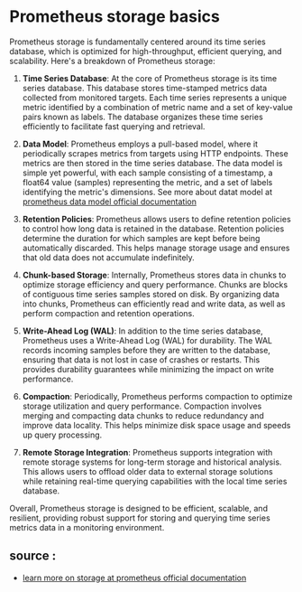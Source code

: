 # Prometheus storage basics

Prometheus storage is fundamentally centered around its time series database, which is optimized for high-throughput, efficient querying, and scalability. Here's a breakdown of Prometheus storage:

1. **Time Series Database**: At the core of Prometheus storage is its time series database. This database stores time-stamped metrics data collected from monitored targets. Each time series represents a unique metric identified by a combination of metric name and a set of key-value pairs known as labels. The database organizes these time series efficiently to facilitate fast querying and retrieval.

2. **Data Model**: Prometheus employs a pull-based model, where it periodically scrapes metrics from targets using HTTP endpoints. These metrics are then stored in the time series database. The data model is simple yet powerful, with each sample consisting of a timestamp, a float64 value (samples) representing the metric, and a set of labels identifying the metric's dimensions. See more about datat model at [prometheus data model official documentation](https://prometheus.io/docs/concepts/data_model/)

3. **Retention Policies**: Prometheus allows users to define retention policies to control how long data is retained in the database. Retention policies determine the duration for which samples are kept before being automatically discarded. This helps manage storage usage and ensures that old data does not accumulate indefinitely.

4. **Chunk-based Storage**: Internally, Prometheus stores data in chunks to optimize storage efficiency and query performance. Chunks are blocks of contiguous time series samples stored on disk. By organizing data into chunks, Prometheus can efficiently read and write data, as well as perform compaction and retention operations.

5. **Write-Ahead Log (WAL)**: In addition to the time series database, Prometheus uses a Write-Ahead Log (WAL) for durability. The WAL records incoming samples before they are written to the database, ensuring that data is not lost in case of crashes or restarts. This provides durability guarantees while minimizing the impact on write performance.

6. **Compaction**: Periodically, Prometheus performs compaction to optimize storage utilization and query performance. Compaction involves merging and compacting data chunks to reduce redundancy and improve data locality. This helps minimize disk space usage and speeds up query processing.

7. **Remote Storage Integration**: Prometheus supports integration with remote storage systems for long-term storage and historical analysis. This allows users to offload older data to external storage solutions while retaining real-time querying capabilities with the local time series database.

Overall, Prometheus storage is designed to be efficient, scalable, and resilient, providing robust support for storing and querying time series metrics data in a monitoring environment.


## source :

- [learn more on storage at prometheus official documentation](https://prometheus.io/docs/prometheus/latest/storage/)